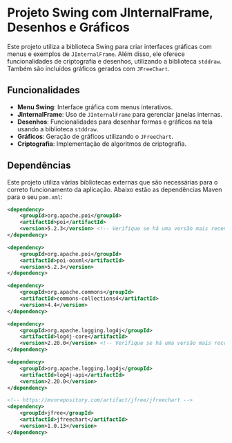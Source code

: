 # Projeto Swing com JInternalFrame, Desenhos e Gráficos

Este projeto utiliza a biblioteca Swing para criar interfaces gráficas com menus e exemplos de `JInternalFrame`. Além disso, ele oferece funcionalidades de criptografia e desenhos, utilizando a biblioteca `stddraw`. Também são incluídos gráficos gerados com `JFreeChart`.

## Funcionalidades

- **Menu Swing**: Interface gráfica com menus interativos.
- **JInternalFrame**: Uso de `JInternalFrame` para gerenciar janelas internas.
- **Desenhos**: Funcionalidades para desenhar formas e gráficos na tela usando a biblioteca `stddraw`.
- **Gráficos**: Geração de gráficos utilizando o `JFreeChart`.
- **Criptografia**: Implementação de algoritmos de criptografia.

## Dependências

Este projeto utiliza várias bibliotecas externas que são necessárias para o correto funcionamento da aplicação. Abaixo estão as dependências Maven para o seu `pom.xml`:

```xml
<dependency>
    <groupId>org.apache.poi</groupId>
    <artifactId>poi</artifactId>
    <version>5.2.3</version> <!-- Verifique se há uma versão mais recente -->
</dependency>

<dependency>
    <groupId>org.apache.poi</groupId>
    <artifactId>poi-ooxml</artifactId>
    <version>5.2.3</version>
</dependency>

<dependency>
    <groupId>org.apache.commons</groupId>
    <artifactId>commons-collections4</artifactId>
    <version>4.4</version>
</dependency>

<dependency>
    <groupId>org.apache.logging.log4j</groupId>
    <artifactId>log4j-core</artifactId>
    <version>2.20.0</version> <!-- Verifique se há uma versão mais recente -->
</dependency>

<dependency>
    <groupId>org.apache.logging.log4j</groupId>
    <artifactId>log4j-api</artifactId>
    <version>2.20.0</version>
</dependency>

<!-- https://mvnrepository.com/artifact/jfree/jfreechart -->
<dependency>
    <groupId>jfree</groupId>
    <artifactId>jfreechart</artifactId>
    <version>1.0.13</version>
</dependency>
